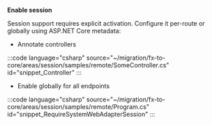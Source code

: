 **Enable session**

Session support requires explicit activation. Configure it per-route or globally using ASP.NET Core metadata:

* Annotate controllers

:::code language="csharp" source="~/migration/fx-to-core/areas/session/samples/remote/SomeController.cs" id="snippet_Controller" :::

* Enable globally for all endpoints

:::code language="csharp" source="~/migration/fx-to-core/areas/session/samples/remote/Program.cs" id="snippet_RequireSystemWebAdapterSession" :::
